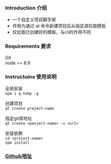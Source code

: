 ### Introduction 介绍
+ 一个自定义项目脚手架
+ 作用为通过 qt 命令新建项目后从指定源拉取模板
+ 仅拉取已创建好的模板，与cli的作用不同

### Requirements 要求
Git  
node >= 8.9

### Instructuins 使用说明  
全局安装  
`npm i q-temp -g`

创建项目  
`qt create preject-name`

指定git库地址  
`qt create <peoject-name> -u <url>`

安装依赖  
`cd <project-name>`  
`npm install`

### [Github地址](https://github.com/yogurtq/q-temp)

